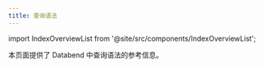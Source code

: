 ```yaml
---
title: 查询语法
---
```

import IndexOverviewList from '@site/src/components/IndexOverviewList';

本页面提供了 Databend 中查询语法的参考信息。

<IndexOverviewList />